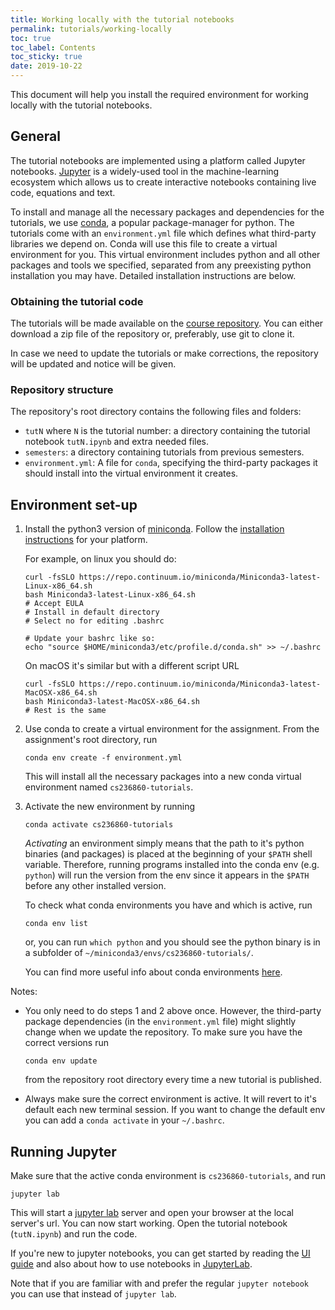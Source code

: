 ```yaml
---
title: Working locally with the tutorial notebooks
permalink: tutorials/working-locally
toc: true
toc_label: Contents
toc_sticky: true
date: 2019-10-22
---
```


This document will help you install the required environment for working locally with the tutorial notebooks.

## General

The tutorial notebooks are implemented using a platform called Jupyter notebooks.
[Jupyter](http://jupyter.org/) is a widely-used tool in the machine-learning
ecosystem which allows us to create interactive notebooks containing live code,
equations and text.

To install and manage all the necessary packages and dependencies for the
tutorials, we use [conda](https://conda.io), a popular package-manager for
python.  The tutorials come with an `environment.yml` file which defines
what third-party libraries we depend on. Conda will use this file to create
a virtual environment for you. This virtual environment includes python and
all other packages and tools we specified, separated from any preexisting
python installation you may have. Detailed installation instructions are below.


### Obtaining the tutorial code

The tutorials will be made available on the
[course repository](https://github.com/vistalab-technion/cs236860-tutorials).
You can either download a zip file of the repository or, preferably, use
git to clone it.

In case we need to update the tutorials or make corrections, the repository
will be updated and notice will be given.

### Repository structure

The repository's root directory contains the following files and folders:

- `tutN` where `N` is the tutorial number: a directory containing the tutorial notebook
  ``tutN.ipynb`` and extra needed files.
- `semesters`: a directory containing tutorials from previous semesters.
- `environment.yml`: A file for `conda`, specifying the third-party packages it
  should install into the virtual environment it creates.

## Environment set-up

1. Install the python3 version of [miniconda](https://conda.io/miniconda.html).
   Follow the [installation instructions](https://conda.io/docs/user-guide/install/index.html)
   for your platform.

   For example, on linux you should do:
   ```shell
   curl -fsSLO https://repo.continuum.io/miniconda/Miniconda3-latest-Linux-x86_64.sh
   bash Miniconda3-latest-Linux-x86_64.sh
   # Accept EULA
   # Install in default directory
   # Select no for editing .bashrc

   # Update your bashrc like so:
   echo "source $HOME/miniconda3/etc/profile.d/conda.sh" >> ~/.bashrc
   ```

   On macOS it's similar but with a different script URL
   ```shell
   curl -fsSLO https://repo.continuum.io/miniconda/Miniconda3-latest-MacOSX-x86_64.sh 
   bash Miniconda3-latest-MacOSX-x86_64.sh
   # Rest is the same
   ```

2. Use conda to create a virtual environment for the assignment.
   From the assignment's root directory, run

   ```shell
   conda env create -f environment.yml
   ```

   This will install all the necessary packages into a new conda virtual
   environment named `cs236860-tutorials`.

3. Activate the new environment by running

   ```shell
   conda activate cs236860-tutorials
   ```

   *Activating* an environment simply means that the path to it's python binaries
   (and packages) is placed at the beginning of your `$PATH` shell variable.
   Therefore, running programs installed into the conda env (e.g. `python`) will
   run the version from the env since it appears in the `$PATH` before any other
   installed version.

   To check what conda environments you have and which is active, run

   ```shell
   conda env list
   ```

   or, you can run `which python` and you should see the python binary is in a
   subfolder of `~/miniconda3/envs/cs236860-tutorials/`.

   You can find more useful info about conda environments
   [here](https://conda.io/docs/user-guide/tasks/manage-environments.html).

Notes: 

- You only need to do steps 1 and 2 above once.
  However, the third-party package dependencies (in the `environment.yml` file)
  might slightly change when we update the repository. To make sure you have
  the correct versions run
  ```shell
  conda env update
  ```
  from the repository root directory every time a new tutorial is published.

- Always make sure the correct environment is active. It will revert to it's
  default each new terminal session. If you want to change the default env you
  can add a `conda activate` in your `~/.bashrc`.

## Running Jupyter

Make sure that the active conda environment is `cs236860-tutorials`, and run

```shell
jupyter lab
```

This will start a [jupyter lab](https://jupyterlab.readthedocs.io/en/stable/)
server and open your browser at the local server's url. You can now start working.
Open the tutorial notebook (`tutN.ipynb`) and run the code.

If you're new to jupyter notebooks, you can get started by reading the
[UI guide](https://jupyter-notebook.readthedocs.io/en/stable/notebook.html#notebook-user-interface)
and also about how to use notebooks in
[JupyterLab](https://jupyterlab.readthedocs.io/en/latest/user/notebook.html).

Note that if you are familiar with and prefer the regular `jupyter notebook` you
can use that instead of `jupyter lab`.
